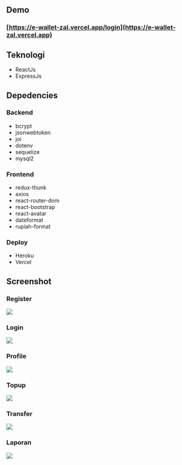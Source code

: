 ## Demo
### [https://e-wallet-zal.vercel.app/login](https://e-wallet-zal.vercel.app)

## Teknologi
- ReactJs
- ExpressJs

## Depedencies

### Backend
- bcrypt
- jsonwebtoken
- joi
- dotenv
- sequelize
- mysql2

### Frontend
- redux-thunk
- axios
- react-router-dom
- react-bootstrap
- react-avatar
- dateformat
- rupiah-format

### Deploy
- Heroku
- Vercel

## Screenshot
### Register
<img src="https://github.com/samsul-rijal/e-wallet/blob/screenshoot/Register.png" style="text-align : center;" > </img>

### Login
<img src="https://github.com/samsul-rijal/e-wallet/blob/screenshoot/Login.png" style="text-align : center;" > </img>

### Profile
<img src="https://github.com/samsul-rijal/e-wallet/blob/screenshoot/Profile.png" style="text-align : center;" > </img>

### Topup
<img src="https://github.com/samsul-rijal/e-wallet/blob/screenshoot/Topup.PNG" style="text-align : center;" > </img>

### Transfer
<img src="https://github.com/samsul-rijal/e-wallet/blob/screenshoot/Transfer.PNG" style="text-align : center;" > </img>

### Laporan
<img src="https://github.com/samsul-rijal/e-wallet/blob/screenshoot/Laporan.png" style="text-align : center;" > </img>
